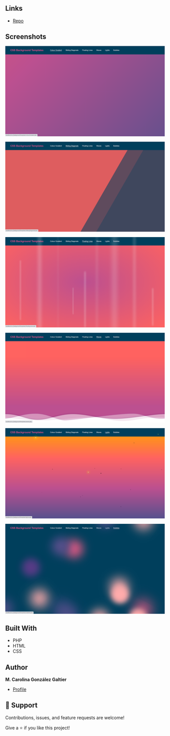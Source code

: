<h1 align="center"><CSS Animated Backgrounds></h1>

<p align="center"><This is just a simple website with a menu bar in which you can choose among six different animated background examples></p>

## Links

- [Repo](https://github.com/carogaltier/css_BackgroundTemplates> "<CSS animated Backgrounds> Repo")


## Screenshots

![](/screenshots/1.png "Colour Gradient")

![](/screenshots/2.png "Sliding Diagonals")

![](/screenshots/3.png "Floating Lines")

![](/screenshots/4.png "Waves")

![](/screenshots/5.png "Lights")

![](/screenshots/6.png "Bubbles")


## Built With
- PHP
- HTML
- CSS

## Author

**M. Carolina González Galtier**

- [Profile](https://github.com/carogaltier "Carolina Galtier")

## 🤝 Support

Contributions, issues, and feature requests are welcome!

Give a ⭐️ if you like this project!
